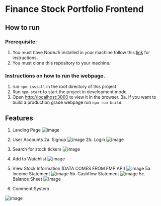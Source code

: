 # Finance Stock Portfolio Frontend

## How to run

### Prerequisite:
1. You must have NodeJS installed in your machine follow this [link](https://nodejs.org/en/learn/getting-started/how-to-install-nodejs) for instructions.
2. You must clone this repository to your machine.

### Instructions on how to run the webpage.
1. run `npm install` in the root directory of this project.
2. Run `npm start` to start the project in development mode.
3. Open [http://localhost:3000](http://localhost:3000) to view it in the browser.
3a. If you want to build a production grade webpage run `npm run build`.

## Features
1. Landing Page
![image](https://github.com/Photons3/finance-portfolio-frontend/assets/18119113/f4eb7e47-e584-4ce0-a462-08ae6f1677d6)

2. User Accounts
2a. Signup
![image](https://github.com/Photons3/finance-portfolio-frontend/assets/18119113/e5cd4cd4-a99f-4422-a0b1-60c820170f44)
2b. Login
![image](https://github.com/Photons3/finance-portfolio-frontend/assets/18119113/0ddfba3e-77f6-427d-8fc9-5bfcce5b6e98)

3. Search for stock tickers
![image](https://github.com/Photons3/finance-portfolio-frontend/assets/18119113/c4eed650-71c0-460d-86be-4f2c4c63f76b)

4. Add to Watchlist
![image](https://github.com/Photons3/finance-portfolio-frontend/assets/18119113/d39e4aa2-e5f7-47af-8f61-5b32645c3fa7)

5. View Stock Information (DATA COMES FROM FMP API)
![image](https://github.com/Photons3/finance-portfolio-frontend/assets/18119113/bb4dc178-24ac-4e25-9c52-68ef2f99c28e)
5a. Income Statement
![image](https://github.com/Photons3/finance-portfolio-frontend/assets/18119113/f491ad60-b156-4210-af0b-d4a1f6499b23)
5b. Cashflow Statement
![image](https://github.com/Photons3/finance-portfolio-frontend/assets/18119113/c3e8fa75-c3fd-455d-aee3-8c62f8119539)
5c. Balance Sheet
![image](https://github.com/Photons3/finance-portfolio-frontend/assets/18119113/c0c92700-917f-44bd-aa33-19c9986b1101)

6. Comment System

![image](https://github.com/Photons3/finance-portfolio-frontend/assets/18119113/79e0d971-68ec-4b60-a03d-012b0ccd0205)





